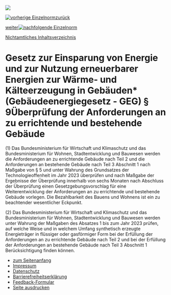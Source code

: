 ![](https://www.gesetze-im-internet.de/img/lay/BfJ_2021_WebSVG_de_de.svg)

[![vorherige Einzelnorm](https://www.gesetze-im-internet.de/img/button/p_left.gif)zurück](https://www.gesetze-im-internet.de/geg/__8.html "zur vorherigen Einzelnorm")

[weiter![nachfolgende Einzelnorm](https://www.gesetze-im-internet.de/img/button/p_right.gif)](https://www.gesetze-im-internet.de/geg/__9a.html "zur nachfolgenden Einzelnorm")

[Nichtamtliches Inhaltsverzeichnis](https://www.gesetze-im-internet.de/geg/index.html#BJNR172810020BJNE001101128)

# Gesetz zur Einsparung von Energie und zur Nutzung erneuerbarer Energien zur Wärme- und Kälteerzeugung in Gebäuden\* (Gebäudeenergiegesetz - GEG)  § 9Überprüfung der Anforderungen an zu errichtende und bestehende Gebäude

(1) Das Bundesministerium für Wirtschaft und Klimaschutz und das Bundesministerium für Wohnen, Stadtentwicklung und Bauwesen werden die Anforderungen an zu errichtende Gebäude nach Teil 2 und die Anforderungen an bestehende Gebäude nach Teil 3 Abschnitt 1 nach Maßgabe von § 5 und unter Wahrung des Grundsatzes der Technologieoffenheit im Jahr 2023 überprüfen und nach Maßgabe der Ergebnisse der Überprüfung innerhalb von sechs Monaten nach Abschluss der Überprüfung einen Gesetzgebungsvorschlag für eine Weiterentwicklung der Anforderungen an zu errichtende und bestehende Gebäude vorlegen. Die Bezahlbarkeit des Bauens und Wohnens ist ein zu beachtender wesentlicher Eckpunkt.

(2) Das Bundesministerium für Wirtschaft und Klimaschutz und das Bundesministerium für Wohnen, Stadtentwicklung und Bauwesen werden unter Wahrung der Maßgaben des Absatzes 1 bis zum Jahr 2023 prüfen, auf welche Weise und in welchem Umfang synthetisch erzeugte Energieträger in flüssiger oder gasförmiger Form bei der Erfüllung der Anforderungen an zu errichtende Gebäude nach Teil 2 und bei der Erfüllung der Anforderungen an bestehende Gebäude nach Teil 3 Abschnitt 1 Berücksichtigung finden können.

- [zum Seitenanfang](https://www.gesetze-im-internet.de/geg/__9.html#Seitenanfang)
- [Impressum](https://www.gesetze-im-internet.de/impressum.html)
- [Datenschutz](https://www.gesetze-im-internet.de/datenschutz.html "Datenschutz")
- [Barrierefreiheitserklärung](https://www.gesetze-im-internet.de/barrierefreiheit.html "Erklärung zur Barrierefreiheit")
- [Feedback-Formular](https://www.gesetze-im-internet.de/feedbackformular.html "Barriere melden")
- [Seite ausdrucken](javascript:window.print())